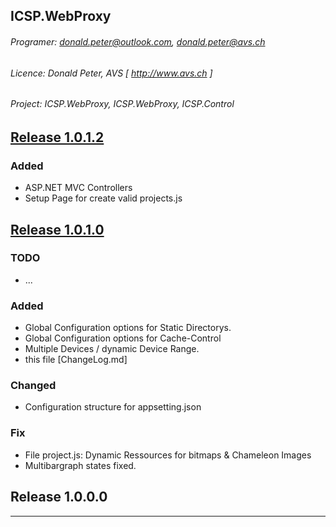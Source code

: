## ICSP.WebProxy

###### Programer: donald.peter@outlook.com, donald.peter@avs.ch
###### Licence: Donald Peter, AVS [ http://www.avs.ch ]
###### Project: ICSP.WebProxy, ICSP.WebProxy, ICSP.Control

## [Release 1.0.1.2](https://avs-ch-gitlab-01.avs.local/Donald.Peter/avs.icsp.webproxy/-/blob/master/ICSP.WebProxy%201.0.1.2.zip)

### Added
- ASP.NET MVC Controllers
- Setup Page for create valid projects.js

## [Release 1.0.1.0](https://avs-ch-gitlab-01.avs.local/Donald.Peter/avs.icsp.webproxy/-/blob/master/ICSP.WebProxy%201.0.1.0.zip)
### TODO
- ...

### Added
- Global Configuration options for Static Directorys.
- Global Configuration options for Cache-Control
- Multiple Devices / dynamic Device Range.
- this file [ChangeLog.md]

### Changed
- Configuration structure for appsetting.json

### Fix
- File project.js: Dynamic Ressources for bitmaps & Chameleon Images
- Multibargraph states fixed.

## Release 1.0.0.0
--- 

